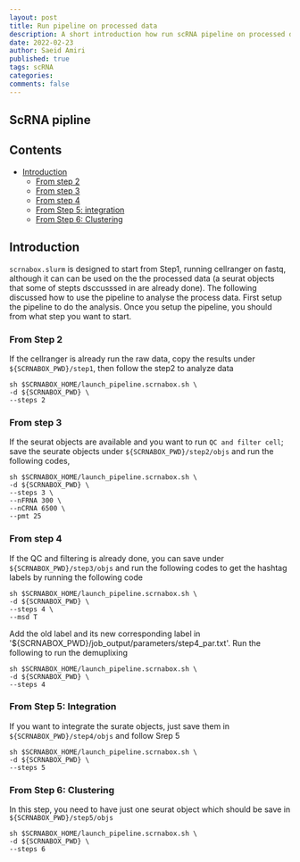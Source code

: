 ```yaml
---
layout: post
title: Run pipeline on processed data
description: A short introduction how run scRNA pipeline on processed data
date: 2022-02-23
author: Saeid Amiri
published: true
tags: scRNA 
categories: 
comments: false
---
```

## ScRNA  pipline  
## Contents

- [Introduction](#introduction)
  - [From step 2](#from-step-2)
  - [From step 3](#from-step-3)  
  - [From step 4](#from-step-4)
  - [From Step 5: integration](#from-step-5-integration)
  - [From Step 6: Clustering](#from-step-6-clustering)   

## Introduction 
`scrnabox.slurm` is designed to start from Step1, running cellranger on fastq, although it can can be used on the the processed data (a seurat objects that some of stepts dsccusssed in are already done). The following discussed how to use the pipeline to analyse the process data. First setup the pipeline to do the analysis. Once you setup the pipeline, you should from what step you want to start. 

### From Step 2
If the cellranger is already run the raw data, copy the results under `${SCRNABOX_PWD}/step1`, then follow the step2 to analyze data 
```
sh $SCRNABOX_HOME/launch_pipeline.scrnabox.sh \
-d ${SCRNABOX_PWD} \
--steps 2
```

### From step 3
If the seurat objects are available and you want to run `QC and filter cell`; save the seurate objects under  `${SCRNABOX_PWD}/step2/objs` and run the following codes, 
```
sh $SCRNABOX_HOME/launch_pipeline.scrnabox.sh \
-d ${SCRNABOX_PWD} \
--steps 3 \
--nFRNA 300 \
--nCRNA 6500 \
--pmt 25
```

### From step 4
If the QC and filtering is already done, you can save under  `${SCRNABOX_PWD}/step3/objs` and run the following codes to get the hashtag labels by running the following code 
```
sh $SCRNABOX_HOME/launch_pipeline.scrnabox.sh \
-d ${SCRNABOX_PWD} \
--steps 4 \
--msd T 
```

Add the old label and its new corresponding label in '${SCRNABOX_PWD}/job_output/parameters/step4_par.txt'. Run the following to run the demuplixing  
```
sh $SCRNABOX_HOME/launch_pipeline.scrnabox.sh \
-d ${SCRNABOX_PWD} \
--steps 4 
```

### From Step 5: Integration 
If you want to integrate the surate objects, just save them in  `${SCRNABOX_PWD}/step4/objs` and follow Srep 5
```
sh $SCRNABOX_HOME/launch_pipeline.scrnabox.sh \
-d ${SCRNABOX_PWD} \
--steps 5 
```

### From Step 6: Clustering 
In this step, you need to have just one seurat object which should be save in  `${SCRNABOX_PWD}/step5/objs`

```
sh $SCRNABOX_HOME/launch_pipeline.scrnabox.sh \
-d ${SCRNABOX_PWD} \
--steps 6 
```
